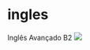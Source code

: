 # ingles

Inglês Avançado B2
    <img src="https://github.com/luismendes070/curriculo/blob/gh-pages/Teste%20de%20Ingl%C3%AAs%20Out%202018.PNG">
